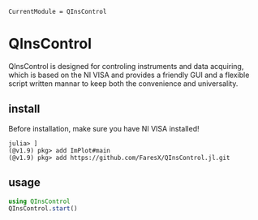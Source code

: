 ```@meta
CurrentModule = QInsControl
```

# QInsControl

QInsControl is designed for controling instruments and data acquiring, which is based on the NI VISA and provides a 
friendly GUI and a flexible script written mannar to keep both the convenience and universality.

## install
Before installation, make sure you have NI VISA installed!
```
julia> ]
(@v1.9) pkg> add ImPlot#main
(@v1.9) pkg> add https://github.com/FaresX/QInsControl.jl.git
```

## usage
```julia
using QInsControl
QInsControl.start()
```

